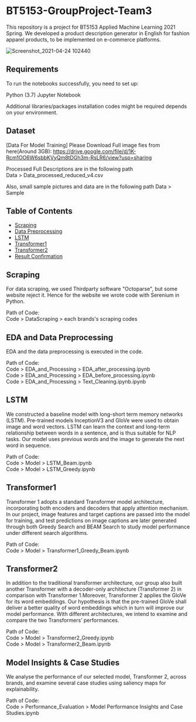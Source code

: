 # BT5153-GroupProject-Team3
This repository is a project for BT5153 Applied Machine Learning 2021 Spring. We developed a product description generator in English for fashion apparel products, to be implemented on e-commerce platforms.  

![Screenshot_2021-04-24 102440](https://user-images.githubusercontent.com/77659181/115944370-ee755680-a4e7-11eb-8fc3-9b421e01e87b.png)


## Requirements
To run the notebooks successfully, you need to set up:

Python (3.7)
Jupyter Notebook

Additional libraries/packages installation codes might be required depends on your environment.

## Dataset
[Data For Model Training]
Please Download Full image fies from here(Around 3GB): https://drive.google.com/file/d/1K-Rcm1OO6W6sbbKVyQm8tDGh3m-RsLR6/view?usp=sharing  

Processed Full Descriptions are in the following path  
Data > Data_processed_reduced_v4.csv

Also, small sample pictures and data are in the following path
Data > Sample

## Table of Contents
- [Scraping](#Scraping)
- [Data Preprocessing](#Data-Preprocessing)
- [LSTM](#LSTM)
- [Transformer1](#Transformer1)
- [Transformer2](#Transformer2)
- [Result Confirmation](#Result-Confirmation)

## Scraping
For data scraping, we used Thirdparty software "Octoparse", but some website reject it. Hence for the website we wrote code with Serenium in Python.

Path of Code:  
Code > DataScraping > each brands's scraping codes

## EDA and Data Preprocessing
EDA and the data preprocessing is executed in the code.

Path of Code:  
Code > EDA_and_Processing > EDA_after_processing.ipynb  
Code > EDA_and_Processing > EDA_before_processing.ipynb  
Code > EDA_and_Processing > Text_Cleaning.ipynb.ipynb  

## LSTM
We constructed a baseline model with long-short term memory networks (LSTM). Pre-trained models InceptionV3 and GloVe were used to obtain image and word vectors. LSTM can learn the context and long-term relationship between words in a sentence, and is thus suitable for NLP tasks. Our model uses previous words and the image to generate the next word in sequence. 

Path of Code:  
Code > Model > LSTM_Beam.ipynb  
Code > Model > LSTM_Greedy.ipynb  

## Transformer1
Transformer 1 adopts a standard Transformer model architecture, incorporating both encoders and decoders that apply attention mechanism. In our project, image features and target captions are passed into the model for training, and test predictions on image captions are later generated through both Greedy Search and BEAM Search to study model performance under different search algorithms.

Path of Code:  
Code > Model > Transformer1_Greedy_Beam.ipynb  

## Transformer2
In addition to the traditional transformer architecture, our group also built another Transformer with a decoder-only architecture (Transformer 2) in comparison with Transformer 1.Moreover, Transformer 2 applies the GloVe for its word embeddings. Our hypothesis is that the pre-trained GloVe shall deliver a better quality of word embeddings which in turn will improve our model performance. With different architectures, we intend to examine and compare the two Transformers’ performances.  

Path of Code:  
Code > Model > Transformer2_Greedy.ipynb  
Code > Model > Transformer2_Beam.ipynb  

## Model Insights & Case Studies  
We analyse the performance of our selected model, Transformer 2, across brands, and examine several case studies using saliency maps for explainability.

Path of Code:  
Code > Performance_Evaluation > Model Performance Insights and Case Studies.ipynb
